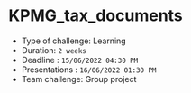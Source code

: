 # KPMG_tax_documents
- Type of challenge: Learning
- Duration: `2 weeks`
- Deadline : `15/06/2022 04:30 PM`
- Presentations : `16/06/2022 01:30 PM`
- Team challenge: Group project
